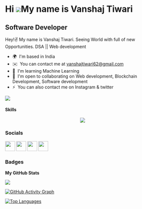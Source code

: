 Hi ![](https://user-images.githubusercontent.com/18350557/176309783-0785949b-9127-417c-8b55-ab5a4333674e.gif)My name is Vanshaj Tiwari      
======================================================================================================================================  
           
Software Developer  
------------------  

Hey!✌️ My name is Vanshaj Tiwari. Seeing World with full of new Opportunities. DSA || Web development     
  
* 🌍  I'm based in India
* ✉️  You can contact me at [vanshajtiwari62@gmail.com](mailto:vanshajtiwari62@gmail.com)
* 🧠  I'm learning Machine Learning
* 🤝  I'm open to collaborating on Web development, Blockchain Development, Software development
* ⚡  You can also contact me on Instagram & twitter

<a href="https://www.github.com/VanshajTiwari" target="_blank" rel="noreferrer"><img
src="https://img.shields.io/github/followers/VanshajTiwari?logo=github&style=for-the-badge&color=0891b2&labelColor=1c1917" /></a>

#### Skills

<p align="center">
  <a href="https://skillicons.dev">
    <img src="https://skillicons.dev/icons?i=aws,git,react,html,css,js,nodejs,express,mongodb,eclipse,bootstrap,kali,java,linux,mysql,nextjs,npm,postman,ts,py,redis,redux,vite,yarn,docker,c,vscode,codepen,vercel,sklearn,supabase,stackoverflow,pycharm,pug,babel,bash,postgres.ipfs" />
  </a>
</p>

### Socials

<p align="left"> <a href="https://www.codepen.io/Vanshajt01" target="_blank" rel="noreferrer"><img src="https://raw.githubusercontent.com/danielcranney/readme-generator/main/public/icons/socials/codepen.svg" width="32" height="32" /></a> <a href="https://www.github.com/VanshajTiwari" target="_blank" rel="noreferrer"><img src="https://raw.githubusercontent.com/danielcranney/readme-generator/main/public/icons/socials/github.svg" width="32" height="32" /></a> <a href="http://www.instagram.com/vanshajt01" target="_blank" rel="noreferrer"><img src="https://raw.githubusercontent.com/danielcranney/readme-generator/main/public/icons/socials/instagram.svg" width="32" height="32" /></a> <a href="https://www.linkedin.com/in/vanshaj-tiwari-71b0a11ba" target="_blank" rel="noreferrer"><img src="https://raw.githubusercontent.com/danielcranney/readme-generator/main/public/icons/socials/linkedin.svg" width="32" height="32" /></a></p>

### Badges

<b>My GitHub Stats</b>

<a href="http://www.github.com/VanshajTiwari"><img src="https://github-readme-streak-stats.herokuapp.com/?user=VanshajTiwari&stroke=ffffff&background=1c1917&ring=0891b2&fire=0891b2&currStreakNum=ffffff&currStreakLabel=0891b2&sideNums=ffffff&sideLabels=ffffff&dates=ffffff&hide_border=true" /></a>

[![GitHub Activity Graph](https://activity-graph.herokuapp.com/graph?username=VanshajTiwari&bg_color=1c1917&color=ffffff&line=0891b2&point=ffffff&area=true&hide_border=true)](https://github.com/VanshajTiwari)

<a href="https://github.com/VanshajTiwari" align="left"><img src="https://github-readme-stats.vercel.app/api/top-langs/?username=VanshajTiwari&langs_count=10&title_color=0891b2&text_color=ffffff&icon_color=0891b2&bg_color=1c1917&hide_border=true&locale=en&custom_title=Top%20%Languages" alt="Top Languages" /></a>

